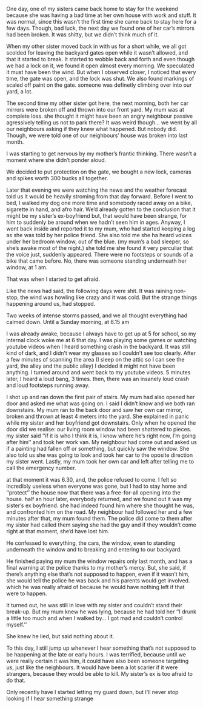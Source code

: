 One day, one of my sisters came back home to stay for the weekend because she was having a bad time at her own house with work and stuff. It was normal, since this wasn’t the first time she came back to stay here for a few days. Though, bad luck, the next day we found one of her car’s mirrors had been broken. It was shitty, but we didn’t think much of it.

When my other sister moved back in with us for a short while, we all got scolded for leaving the backyard gates open while it wasn’t allowed, and that it started to break. It started to wobble back and forth and even though we had a lock on it, we found it open almost every morning. We speculated it must have been the wind. But when I observed closer, I noticed that every time, the gate was open, and the lock was shut. We also found markings of scaled off paint on the gate. someone was definetly climbing over into our yard, a lot.

The second time my other sister got here, the next morning, both her car mirrors were broken off and thrown into our front yard. My mum was at complete loss. she thought it might have been an angry neighbour passive agressively telling us not to park there? It was weird though… we went by all our neighbours asking if they knew what happened. But nobody did. Though, we were told one of our neighbours’ house was broken into last month.

I was starting to get nervous by my mother’s frantic thinking. There wasn’t a moment where she didn’t ponder aloud.

We decided to put protection on the gate, we bought a new lock, cameras and spikes worth 300 bucks all together.

Later that evening we were watching the news and the weather forecast told us it would be heavily stroming from that day forward. Before I went to bed, I walked my dog one more time and somebody raced away on a bike, sigarette in hand, and afro hair. We’d already gotten to the conclusion that it might be my sister’s ex-boyfriend but, that would have been strange, for him to suddenly be around when we hadn’t seen him in ages. Anyway, I went back inside and reported it to my mum, who had started keeping a log as she was told by her police friend. She also told me she ha heard voices under her bedroom window, out of the blue. (my mum’s a bad sleeper, so she’s awake most of the night.) she told me she found it very perculiar that the voice just, suddenly appeared. There were no footsteps or sounds of a bike that came before. No, there was someone standing underneath her window, at 1 am.

That was when I started to get afraid.

Like the news had said, the following days were shit. It was raining non-stop, the wind was howling like crazy and it was cold. But the strange things happening around us, had stopped.

Two weeks of intense storms passed, and we all thought everything had calmed down. Until a Sunday morning, at 6.15 am

I was already awake, because I always have to get up at 5 for school, so my internal clock woke me at 6 that day. I was playing some games or watching youtube videos when I heard something crash in the backyard. It was still kind of dark, and I didn’t wear my glasses so I couldn’t see too clearly. After a few minutes of scanning the area (I sleep on the attic so I can see the yard, the alley and the public alley) I decided it might not have been anything. I turned around and went back to my youtube videos. 5 minutes later, I heard a loud bang, 3 times. then, there was an insanely loud crash and loud footsteps running away.

I shot up and ran down the first pair of stairs. My mum had also opened her door and asked me what was going on. I said I didn’t know and we both ran downstairs. My mum ran to the back door and saw her own car mirror, broken and thrown at least 4 meters into the yard. She explained in panic while my sister and her boyfriend got downstairs. Only when he opened the door did we realise: our living room window had been shattered to pieces. my sister said ‘’if it is who I think it is, I know where he’s right now, I’m going after him’’ and took her work van. My neighbour had come out and asked us if a painting had fallen off or something, but quickly saw the window. She also told us she was going to look and took her car to the oposite direction my sister went. Lastly, my mum took her own car and left after telling me to call the emergency number.

at that moment it was 6.30, and, the police refused to come. I felt so incredibly useless when everyone was gone, but I had to stay home and ‘’protect’’ the house now that there was a free-for-all opening into the house. half an hour later, everybody returned, and we found out it was my sister’s ex boyfriend. she had indeed found him where she thought he was, and confronted him on the road. My neighbour had followed her and a few minutes after that, my mum found them. The police did come to them after my sister had called them saying she had the guy and if they wouldn’t come right at that moment, she’d have lost him.

He confessed to everything, the cars, the window, even to standing underneath the window and to breaking and entering to our backyard.

He finished paying my mum the window repairs only last month, and has a final warning at the police thanks to my mother’s mercy. But, she said, if there’s anything else that’s not supposed to happen, even if it wasn’t him, she would tell the police he was back and his parents would get involved. which he was really afraid of because he would have nothing left if that were to happen.

It turned out, he was still in love with my sister and couldn’t stand their break-up. But my mum knew he was lying, because he had told her ‘’I drunk a little too much and when I walked by… I got mad and couldn’t control myself.’’

She knew he lied, but said nothing about it.

To this day, I still jump up whenever I hear something that’s not supposed to be happening at the late or early hours. I was terrified, because until we were really certain it was him, it could have also been someone targeting us, just like the neighbours. It would have been a lot scarier if it were strangers, because they would be able to kill. My sister’s ex is too afraid to do that.

Only recently have I started letting my guard down, but I’ll never stop looking if I hear something strange